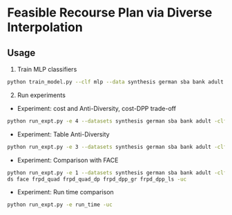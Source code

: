 # Feasible Recourse Plan via Diverse Interpolation


## Usage

1. Train MLP classifiers

```sh
python train_model.py --clf mlp --data synthesis german sba bank adult --num-proc 16
```

2. Run experiments

* Experiment: cost and Anti-Diversity, cost-DPP trade-off

```sh
python run_expt.py -e 4 --datasets synthesis german sba bank adult -clf mlp --methods frpd_quad frpd_quad_dp frpd_dpp_gr frpd_dpp_ls dice -uc
```

* Experiment: Table Anti-Diversity

```sh
python run_expt.py -e 3 --datasets synthesis german sba bank adult -clf mlp --methods dice frpd_quad frpd_quad_dp frpd_dpp_gr frpd_dpp_ls -uc
```

* Experiment: Comparison with FACE

```sh                                                                              
python run_expt.py -e 1 --datasets synthesis german sba bank adult -clf mlp --metho
ds face frpd_quad frpd_quad_dp frpd_dpp_gr frpd_dpp_ls -uc                         
```                                                                                

* Experiment: Run time comparison

```sh
python run_expt.py -e run_time -uc
```
